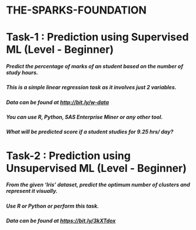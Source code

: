 # THE-SPARKS-FOUNDATION

# Task-1 : Prediction using Supervised ML (Level - Beginner)

##### Predict the percentage of marks of an student based on the number of study hours.
##### This is a simple linear regression task as it involves just 2 variables.
##### Data can be found at http://bit.ly/w-data
##### You can use R, Python, SAS Enterprise Miner or any other tool.
##### What will be predicted score if a student studies for 9.25 hrs/ day?


# Task-2 : Prediction using Unsupervised ML (Level - Beginner)

##### From the given ‘Iris’ dataset, predict the optimum number of clusters and represent it visually.
##### Use R or Python or perform this task.
##### Data can be found at https://bit.ly/3kXTdox
